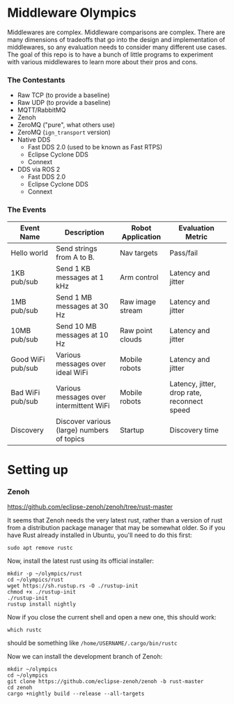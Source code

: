 # Middleware Olympics

Middlewares are complex.
Middleware comparisons are complex.
There are many dimensions of tradeoffs that go into the design and implementation of middlewares, so any evaluation needs to consider many different use cases.
The goal of this repo is to have a bunch of little programs to experiment with various middlewares to learn more about their pros and cons.

### The Contestants

 * Raw TCP (to provide a baseline)
 * Raw UDP (to provide a baseline)
 * MQTT/RabbitMQ
 * Zenoh
 * ZeroMQ ("pure", what others use)
 * ZeroMQ (`ign_transport` version)
 * Native DDS
   * Fast DDS 2.0 (used to be known as Fast RTPS)
   * Eclipse Cyclone DDS
   * Connext
 * DDS via ROS 2
   * Fast DDS 2.0
   * Eclipse Cyclone DDS
   * Connext

### The Events

| Event Name | Description | Robot Application | Evaluation Metric |
| --- | --- | --- | --- |
| Hello world | Send strings from A to B. | Nav targets | Pass/fail |
| 1KB pub/sub | Send 1 KB messages at 1 kHz | Arm control | Latency and jitter |
| 1MB pub/sub | Send 1 MB messages at 30 Hz | Raw image stream | Latency and jitter |
| 10MB pub/sub | Send 10 MB messages at 10 Hz | Raw point clouds | Latency and jitter |
| Good WiFi pub/sub | Various messages over ideal WiFi | Mobile robots | Latency and jitter |
| Bad WiFi pub/sub | Various messages over intermittent WiFi | Mobile robots | Latency, jitter, drop rate, reconnect speed |
| Discovery | Discover various (large) numbers of topics | Startup | Discovery time |

# Setting up

### Zenoh

https://github.com/eclipse-zenoh/zenoh/tree/rust-master

It seems that Zenoh needs the very latest rust, rather than a version of rust from a distribution package manager that may be somewhat older.
So if you have Rust already installed in Ubuntu, you'll need to do this first:

```
sudo apt remove rustc
```

Now, install the latest rust using its official installer:

```
mkdir -p ~/olympics/rust
cd ~/olympics/rust
wget https://sh.rustup.rs -O ./rustup-init
chmod +x ./rustup-init
./rustup-init
rustup install nightly
```

Now if you close the current shell and open a new one, this should work:

```
which rustc
```

should be something like `/home/USERNAME/.cargo/bin/rustc`

Now we can install the development branch of Zenoh:

```
mkdir ~/olympics
cd ~/olympics
git clone https://github.com/eclipse-zenoh/zenoh -b rust-master
cd zenoh
cargo +nightly build --release --all-targets
```
